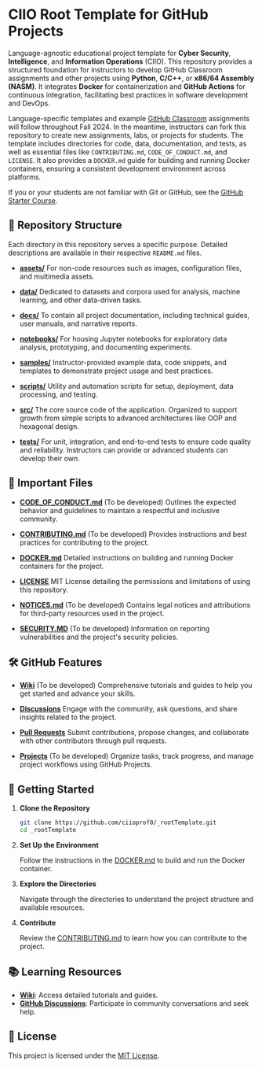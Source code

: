 # CIIO Root Template for GitHub Projects

Language-agnostic educational project template for **Cyber Security**, **Intelligence**, and **Information Operations** (CIIO). This repository provides a structured foundation for instructors to develop GitHub Classroom assignments and other projects using **Python**, **C/C++**, or **x86/64 Assembly (NASM)**. It integrates **Docker** for containerization and **GitHub Actions** for continuous integration, facilitating best practices in software development and DevOps.

Language-specific templates and example [GitHub Classroom](https://classroom.github.com/) assignments will follow throughout Fall 2024. In the meantime, instructors can fork this repository to create new assignments, labs, or projects for students. The template includes directories for code, data, documentation, and tests, as well as essential files like `CONTRIBUTING.md`, `CODE_OF_CONDUCT.md`, and `LICENSE`. It also provides a `DOCKER.md` guide for building and running Docker containers, ensuring a consistent development environment across platforms.

If you or your students are not familiar with Git or GitHub, see the [GitHub Starter Course](https://github.com/ciio-ai/github-starter-course).

## 📂 Repository Structure

Each directory in this repository serves a specific purpose. Detailed descriptions are available in their respective `README.md` files.

- **[assets/](assets/)**
  For non-code resources such as images, configuration files, and multimedia assets.

- **[data/](data/)**
  Dedicated to datasets and corpora used for analysis, machine learning, and other data-driven tasks.

- **[docs/](docs/)**
  To contain all project documentation, including technical guides, user manuals, and narrative reports.

- **[notebooks/](notebooks/)**
 For housing Jupyter notebooks for exploratory data analysis, prototyping, and documenting experiments.

- **[samples/](samples/)**
  Instructor-provided example data, code snippets, and templates to demonstrate project usage and best practices.

- **[scripts/](scripts/)**
  Utility and automation scripts for setup, deployment, data processing, and testing.

- **[src/](src/)**
  The core source code of the application. Organized to support growth from simple scripts to advanced architectures like OOP and hexagonal design.

- **[tests/](tests/)**
  For unit, integration, and end-to-end tests to ensure code quality and reliability. Instructors can provide or advanced students can develop their own.

## 📄 Important Files

- **[CODE_OF_CONDUCT.md](CODE_OF_CONDUCT.md)** (To be developed)
  Outlines the expected behavior and guidelines to maintain a respectful and inclusive community.

- **[CONTRIBUTING.md](CONTRIBUTING.md)** (To be developed)
  Provides instructions and best practices for contributing to the project.

- **[DOCKER.md](DOCKER.md)**
  Detailed instructions on building and running Docker containers for the project.

- **[LICENSE](LICENSE)**
  MIT License detailing the permissions and limitations of using this repository.

- **[NOTICES.md](NOTICES.md)** (To be developed)
  Contains legal notices and attributions for third-party resources used in the project.

- **[SECURITY.MD](SECURITY.MD)** (To be developed)
  Information on reporting vulnerabilities and the project's security policies.

## 🛠️ GitHub Features

- **[Wiki](https://github.com/ciioprof0/_rootTemplate/wiki)** (To be developed)
  Comprehensive tutorials and guides to help you get started and advance your skills.

- **[Discussions](https://github.com/ciioprof0/_rootTemplate/discussions)**
  Engage with the community, ask questions, and share insights related to the project.

- **[Pull Requests](https://github.com/ciioprof0/_rootTemplate/pulls)**
  Submit contributions, propose changes, and collaborate with other contributors through pull requests.

- **[Projects](https://github.com/ciioprof0/_rootTemplate/projects)** (To be developed)
  Organize tasks, track progress, and manage project workflows using GitHub Projects.

## 🚀 Getting Started

1. **Clone the Repository**

   ```bash
   git clone https://github.com/ciioprof0/_rootTemplate.git
   cd _rootTemplate
   ```

2. **Set Up the Environment**

   Follow the instructions in the [DOCKER.md](DOCKER.md) to build and run the Docker container.

3. **Explore the Directories**

   Navigate through the directories to understand the project structure and available resources.

4. **Contribute**

   Review the [CONTRIBUTING.md](CONTRIBUTING.md) to learn how you can contribute to the project.

## 📚 Learning Resources

- **[Wiki](https://github.com/ciioprof0/_rootTemplate/wiki)**: Access detailed tutorials and guides.
- **[GitHub Discussions](https://github.com/ciioprof0/_rootTemplate/discussions)**: Participate in community conversations and seek help.

## 📝 License

This project is licensed under the [MIT License](LICENSE).
